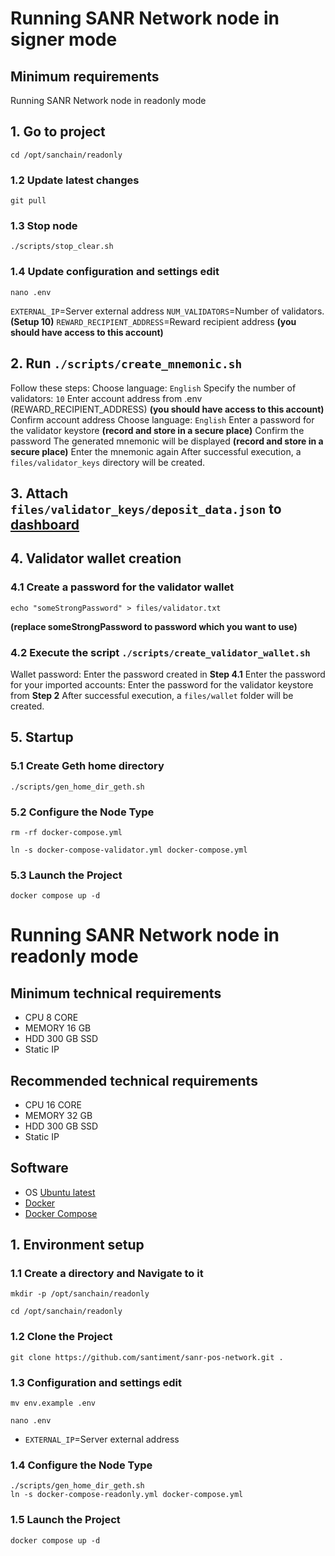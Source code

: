 # Running SANR Network node in signer mode
## Minimum requirements
 Running SANR Network node in readonly mode

## 1. Go to project
```shell
cd /opt/sanchain/readonly
```
### 1.2 Update latest changes
```shell
git pull
```
### 1.3 Stop node
```schell
./scripts/stop_clear.sh
```
### 1.4 Update configuration and settings edit
```shell
nano .env
```
 `EXTERNAL_IP`=Server external address
 `NUM_VALIDATORS`=Number of validators.**(Setup 10)**
 `REWARD_RECIPIENT_ADDRESS`=Reward recipient address **(you should have access to this account)**

## 2. Run `./scripts/create_mnemonic.sh`
Follow these steps:
 Choose language: `English`
 Specify the number of validators: `10`
 Enter account address from .env (REWARD_RECIPIENT_ADDRESS) **(you should have access to this account)**
 Confirm account address
 Choose language: `English`
 Enter a password for the validator keystore **(record and store in a secure place)**
 Confirm the password
 The generated mnemonic will be displayed **(record and store in a secure place)**
 Enter the mnemonic again
  After successful execution, a `files/validator_keys` directory will be created.

## 3. Attach `files/validator_keys/deposit_data.json` to  [dashboard](https://nodes.sanr.network)
## 4. Validator wallet creation
### 4.1 Create a password for the validator wallet
```shell
echo "someStrongPassword" > files/validator.txt
```
**(replace someStrongPassword to password which you want to use)**

### 4.2 Execute the script `./scripts/create_validator_wallet.sh`
 Wallet password: Enter the password created in **Step 4.1**
 Enter the password for your imported accounts: Enter the password for the validator keystore from **Step 2**
  After successful execution, a `files/wallet` folder will be created.
  
## 5. Startup
### 5.1 Create Geth home directory
```shell
./scripts/gen_home_dir_geth.sh
```

### 5.2 Configure the Node Type
```shell
rm -rf docker-compose.yml

ln -s docker-compose-validator.yml docker-compose.yml
```

### 5.3 Launch the Project
```shell
docker compose up -d
```



# Running SANR Network node in readonly mode
 
## Minimum technical requirements
- CPU 8 CORE
- MEMORY 16 GB
- HDD 300 GB SSD
- Static IP
## Recommended technical requirements 
- CPU 16 CORE
- MEMORY 32 GB
- HDD 300 GB SSD
- Static IP
## Software
- OS [Ubuntu latest](https://ubuntu.com/server)
- [Docker](https://docs.docker.com/engine/install/ubuntu/)
- [Docker Compose](https://docs.docker.com/engine/install/ubuntu/)

## 1. Environment setup
### 1.1 Create a directory and Navigate to it
```shell
mkdir -p /opt/sanchain/readonly
```
```shell
cd /opt/sanchain/readonly
```
### 1.2 Clone the Project
```shell
git clone https://github.com/santiment/sanr-pos-network.git .
```
### 1.3 Configuration and settings edit
```shell
mv env.example .env
```
```shell
nano .env
```
- `EXTERNAL_IP`=Server external address

### 1.4 Configure the Node Type
```shell
./scripts/gen_home_dir_geth.sh
ln -s docker-compose-readonly.yml docker-compose.yml
```

### 1.5 Launch the Project
```shell
docker compose up -d
```
